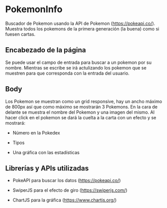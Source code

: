 # PokemonInfo

Buscador de Pokemon usando la API de Pokemon (<https://pokeapi.co/>). Muestra todos los pokemons de la primera generación (la buena) como si fuesen cartas.

## Encabezado de la página

Se puede usar el campo de entrada para buscar a un pokemon por su nombre. Mientras se escribe se irá actulizando los pokemon que se muestren para que corresponda con la entrada del usuario.

## Body

Los Pokemon se muestran como un grid responsive, hay un ancho máximo de 800px así que como máximo se mostrarán 3 Pokemons. En la cara de delante se muestra el nombre del Pokemon y una imagen del mismo. Al hacer click en el pokemon se dará la cuelta a la carta con un efecto y se mostrará:

- Número en la Pokedex

- Tipos

- Una gráfica con las estadísticas

## Librerías y APIs utilizadas

- PokeAPI para buscar los datos (<https://pokeapi.co/>)

- SwiperJS para el efecto de giro (<https://swiperjs.com/>)

- ChartJS para la gráfica (<https://www.chartjs.org/>)
